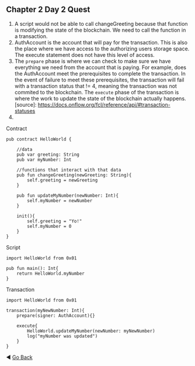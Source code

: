 

## Chapter 2 Day 2 Quest
1. A script would not be able to call changeGreeting because that function is modifying the state of the blockchain.
   We need to call the function in a transaction.
2. AuthAccount is the account that will pay for the transaction. This is also the place where we have access to the
   authorizing users storage space. The execute statement does not have this level of access.
3. The ```prepare``` phase is where we can check to make sure we have everything we need from the account that is paying.
   For example, does the AuthAccount meet the prerequisites to complete the transaction. In the event of failure to meet
   these prerequisites, the transaction will fail with a transaction status that != 4, meaning the transaction was not 
   commited to the blockchain.
   The ```execute``` phase of the transaction is where the work to update the state of the blockchain actually happens.
   [source]: https://docs.onflow.org/fcl/reference/api/#transaction-statuses
4. 
Contract
```cadence
pub contract HelloWorld {

    //data
    pub var greeting: String
    pub var myNumber: Int

    //functions that interact with that data
    pub fun changeGreeting(newGreeting: String){
        self.greeting = newGreeting
    }

    pub fun updateMyNumber(newNumber: Int){
        self.myNumber = newNumber
    }

    init(){
        self.greeting = "Yo!"
        self.myNumber = 0
    }
}

```
Script
```cadence
import HelloWorld from 0x01

pub fun main(): Int{
    return HelloWorld.myNumber
}
```
Transaction
```cadence
import HelloWorld from 0x01

transaction(myNewNumber: Int){
    prepare(signer: AuthAccount){}
    
    execute{
        HelloWorld.updateMyNumber(newNumber: myNewNumber)
        log("myNumber was updated")
    }
}
```


:arrow_backward: [Go Back](README.md)
